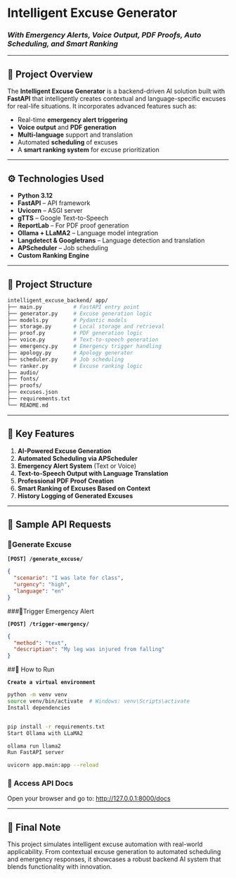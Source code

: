 # Intelligent Excuse Generator  
### *With Emergency Alerts, Voice Output, PDF Proofs, Auto Scheduling, and Smart Ranking*

---

## 📌 Project Overview  
The **Intelligent Excuse Generator** is a backend-driven AI solution built with **FastAPI** that intelligently creates contextual and language-specific excuses for real-life situations. It incorporates advanced features such as:

- Real-time **emergency alert triggering**
- **Voice output** and **PDF generation**
- **Multi-language** support and translation
- Automated **scheduling** of excuses
- A **smart ranking system** for excuse prioritization

---

## ⚙️ Technologies Used
- **Python 3.12**
- **FastAPI** – API framework
- **Uvicorn** – ASGI server
- **gTTS** – Google Text-to-Speech
- **ReportLab** – For PDF proof generation
- **Ollama + LLaMA2** – Language model integration
- **Langdetect & Googletrans** – Language detection and translation
- **APScheduler** – Job scheduling
- **Custom Ranking Engine**

---

## 📁 Project Structure
```bash
intelligent_excuse_backend/ app/
├── main.py          # FastAPI entry point
├── generator.py     # Excuse generation logic
├── models.py        # Pydantic models
├── storage.py       # Local storage and retrieval
├── proof.py         # PDF generation logic
├── voice.py         # Text-to-speech generation
├── emergency.py     # Emergency trigger handling
├── apology.py       # Apology generator
├── scheduler.py     # Job scheduling
└── ranker.py        # Excuse ranking logic
├── audio/
├── fonts/
├── proofs/
├── excuses.json
├── requirements.txt
└── README.md
```



---

## 🌟 Key Features
1. **AI-Powered Excuse Generation**
2. **Automated Scheduling via APScheduler**
3. **Emergency Alert System** (Text or Voice)
4. **Text-to-Speech Output with Language Translation**
5. **Professional PDF Proof Creation**
6. **Smart Ranking of Excuses Based on Context**
7. **History Logging of Generated Excuses**

---

## 📡 Sample API Requests

### 🔹Generate Excuse  
**`[POST] /generate_excuse/`**  
```json
{
  "scenario": "I was late for class",
  "urgency": "high",
  "language": "en"
}
```
###🔹Trigger Emergency Alert

**`[POST] /trigger-emergency/`**
```json
{
  "method": "text",
  "description": "My leg was injured from falling"
}
```
##🚀 How to Run

**`Create a virtual environment`**

```bash
python -m venv venv
source venv/bin/activate  # Windows: venv\Scripts\activate
Install dependencies
```

```bash

pip install -r requirements.txt
Start Ollama with LLaMA2
```

```bash
ollama run llama2
Run FastAPI server
```

```bash
uvicorn app.main:app --reload
```

### 🔹 Access API Docs

Open your browser and go to: http://127.0.0.1:8000/docs

---

## 📝 Final Note

This project simulates intelligent excuse automation with real-world applicability. From contextual excuse generation to automated scheduling and emergency responses, it showcases a robust backend AI system that blends functionality with innovation.

